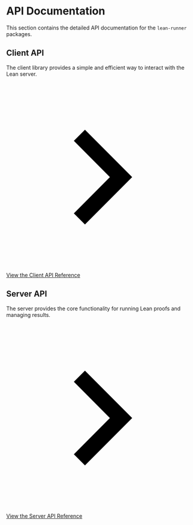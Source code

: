 # API Documentation

This section contains the detailed API documentation for the `lean-runner` packages.

## Client API

The client library provides a simple and efficient way to interact with the Lean server.

[<span class="twemoji"><svg xmlns="http://www.w3.org/2000/svg" viewBox="0 0 24 24"><path d="M10 6L8.59 7.41 13.17 12l-4.58 4.59L10 18l6-6-6-6z"></path></svg></span> View the Client API Reference](./client/)

## Server API

The server provides the core functionality for running Lean proofs and managing results.

[<span class="twemoji"><svg xmlns="http://www.w3.org/2000/svg" viewBox="0 0 24 24"><path d="M10 6L8.59 7.41 13.17 12l-4.58 4.59L10 18l6-6-6-6z"></path></svg></span> View the Server API Reference](./server/)
